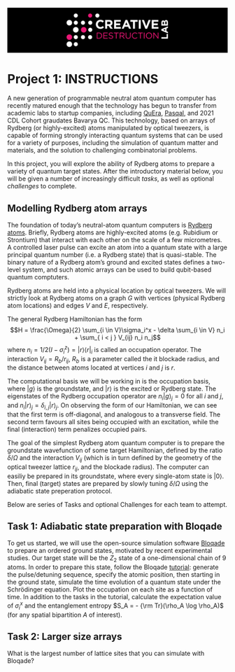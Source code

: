 ![CDL 2022 Cohort Project](../CDL_logo.jpg)
# Project 1: INSTRUCTIONS

A new generation of programmable neutral atom quantum computer has recently matured enough that the technology has begun to transfer from academic labs to startup companies, including [QuEra](https://www.quera.com), [Pasqal](https://pasqal.io), and 2021 CDL Cohort graudates Bavarya QC. 
This technology, based on arrays of Rydberg (or highly-excited) atoms manipulated by optical tweezers, is capable of forming strongly interacting quantum systems that can be used for a variety of purposes, including the simulation of quantum matter and materials, and the solution to challenging combinatorial problems.

In this project, you will explore the ability of Rydberg atoms to prepare a variety of quantum target states.  After the introductory material below, you will be given a number of increasingly difficult *tasks*, as well as optional *challenges* to complete.

## Modelling Rydberg atom arrays
The foundation of today’s neutral-atom quantum computers is [Rydberg atoms](https://www.nature.com/articles/s41567-019-0733-z). Briefly, Rydberg atoms are highly-excited atoms (e.g. Rubidium or Strontium) that interact with each other on the scale of a few micrometres. A controlled laser pulse can excite an atom into a quantum state with a large principal quantum number (i.e. a Rydberg state) that is quasi-stable. The binary nature of a Rydberg atom’s ground and excited states defines a two-level system, and such atomic arrays can be used to build qubit-based quantum comptuters.

Rydberg atoms are held into a physical location by optical tweezers.
We will strictly look at Rydberg atoms on a graph $G$ with vertices (physical Rydberg atom locations) and edges $V$ and $E$, respectively.

The general Rydberg Hamiltonian has the form
$$H =  \frac{\Omega}{2} \sum_{i \in V}\sigma_i^x  - \delta \sum_{i \in V} n_i + \sum_{ i < j } V_{ij} n_i n_j$$
where $n_i = 1/2 \left({ I - \sigma_i^z }\right) = |r \rangle \langle r|_i$ is called an occupation operator. The interaction $V_{ij} =R_b/r_{ij}$, $R_b$ is a parameter called the it blockade radius, and the distance between atoms located at vertices $i$ and $j$ is $r$.

The computational basis we will be working in is the occupation basis, where $| g \rangle$ is the groundstate, and $| r \rangle$ is the excited or Rydberg state.
The eigenstates of the Rydberg occupation operator are $n_i | g \rangle_j = 0$ for all $i$ and $j$, and $n_i | r \rangle_j  = \delta_{i,j} |r \rangle_j$.
On observing the form of our Hamiltonian, we can see that the first term is off-diagonal, and analogous to a transverse field.  The second term favours all sites being occupied with an excitation, while the final (interaction) term penalizes occupied pairs. 

The goal of the simplest Rydberg atom quantum computer is to prepare the groundstate wavefunction of some target Hamiltonian, defined by the ratio $\delta/\Omega$ and the interaction $V_{ij}$ (which is in turn defined by the geometry of the optical tweezer lattice $r_{ij}$, and the blockade radius).  The computer can easiliy be prepared in its groundstate, where every single-atom state is $|0\rangle$.  Then, final (target) states are prepared by slowly tuning $\delta/\Omega$ using the adiabatic state preperation protocol.

Below are series of Tasks and optional Challenges for each team to attempt.

## Task 1: Adiabatic state preparation with Bloqade

To get us started, we will use the open-source simulation software [Bloqade](https://github.com/QuEraComputing/Bloqade.jl) to prepare an ordered ground states, motivated by recent experimental studies. Our target state will be the $Z_2$ state of a one-dimensional chain of 9 atoms.  In order to prepare this state, follow the Bloqade [tutorial](https://queracomputing.github.io/Bloqade.jl/dev/tutorials/2.adiabatic/main/#Preparation-of-Ordered-States-in-1D):
generate the pulse/detuning sequence, specify the atomic position, then starting in the ground state, simulate the time evolution of a quantum state under the Schrödinger equation.  Plot the occupation on each site as a function of time.  In addition to the tasks in the tutorial, calculate the expectation value of $\sigma^x_i$ and the entanglement entropy $S_A = - {\rm Tr}(\rho_A \log \rho_A)$ (for any spatial bipartition $A$ of interest).

## Task 2: Larger size arrays

What is the largest number of lattice sites that you can simulate with Bloqade?
